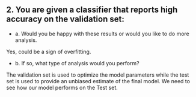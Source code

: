 ## 2. You are given a classifier that reports high accuracy on the validation set:

* a. Would you be happy with these results or would you like to do more analysis.

Yes, could be a sign of overfitting.

* b. If so, what type of analysis would you perform?

The validation set is used to optimize the model parameters while the test set is used to provide an unbiased estimate of the final model. We need to see how our model performs on the Test set.
